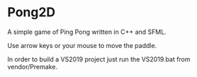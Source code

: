 Pong2D
======
A simple game of Ping Pong written in C++ and SFML.

Use arrow keys or your mouse to move the paddle.

In order to build a VS2019 project just run the VS2019.bat from vendor/Premake.